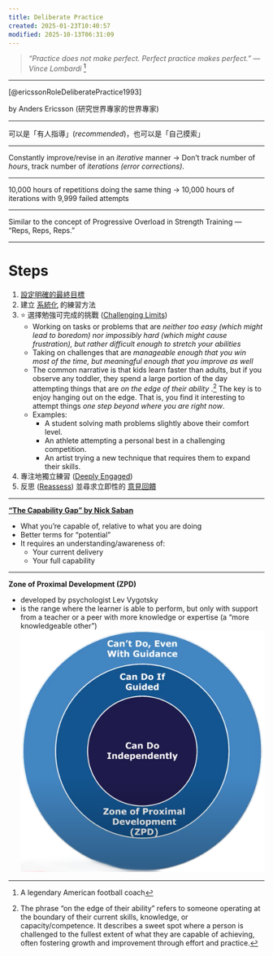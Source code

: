 ```yaml
---
title: Deliberate Practice
created: 2025-01-23T10:40:57
modified: 2025-10-13T06:31:09
---
```


> _“Practice does not make perfect. Perfect practice makes perfect.” — Vince Lombardi_ [^2]

---

[@ericssonRoleDeliberatePractice1993]

by Anders Ericsson (研究世界專家的世界專家)

---

可以是「有人指導」(_recommended_)，也可以是「自己摸索」

---

Constantly improve/revise in an _iterative_ manner → Don’t track number of _hours_, track number of _iterations (error corrections)_.

---

10,000 hours of repetitions doing the same thing → 10,000 hours of iterations with 9,999 failed attempts

---

Similar to the concept of Progressive Overload in Strength Training — “Reps, Reps, Reps.”

---

# Steps

1. [設定明確的最終目標](Goal%20Setting.md)
2. 建立 [系統化](Systems%20over%20goals.md) 的練習方法
3. ⭐️ 選擇勉強可完成的挑戰 ([Challenging Limits](push-your-limits.md))
	* Working on tasks or problems that are _neither too easy (which might lead to boredom) nor impossibly hard (which might cause frustration), but rather difficult enough to stretch your abilities_
	* Taking on challenges that are _manageable enough that you win most of the time, but meaningful enough that you improve as well_
	* The common narrative is that kids learn faster than adults, but if you observe any toddler, they spend a large portion of the day attempting things that are _on the edge of their ability_ .[^1] The key is to enjoy hanging out on the edge. That is, you find it interesting to attempt things _one step beyond where you are right now_.
	* Examples:
		* A student solving math problems slightly above their comfort level.
		* An athlete attempting a personal best in a challenging competition.
		* An artist trying a new technique that requires them to expand their skills.
4. 專注地獨立練習 ([Deeply Engaged](flow-state.md))
5. 反思 ([Reassess](reflect-and-review.md)) 並尋求立即性的 [意見回饋](Feedback%20Loop.md)

---

**[“The Capability Gap” by Nick Saban](https://x.com/SahilBloom/status/1730586779730772302)**

* What you’re capable of, relative to what you are doing
* Better terms for “potential”
* It requires an understanding/awareness of:
	* Your current delivery
	* Your full capability

---

**Zone of Proximal Development (ZPD)**
* developed by psychologist Lev Vygotsky
* is the range where the learner is able to perform, but only with support from a teacher or a peer with more knowledge or expertise (a “more knowledgeable other”)
![](../_attachments/42440623020bda3397d4c177a788d70a.png)

[^1]: The phrase “on the edge of their ability” refers to someone operating at the boundary of their current skills, knowledge, or capacity/competence. It describes a sweet spot where a person is challenged to the fullest extent of what they are capable of achieving, often fostering growth and improvement through effort and practice.
[^2]: A legendary American football coach